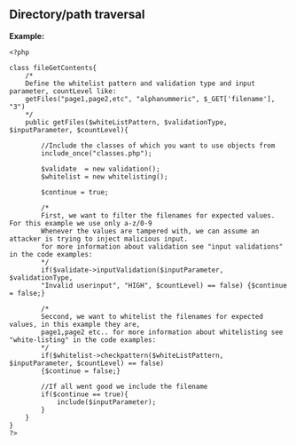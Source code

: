 Directory/path traversal
-------

**Example:**

    <?php
    
	class fileGetContents{ 	
		/*
		Define the whitelist pattern and validation type and input parameter, countLevel like:
		getFiles("page1,page2,etc", "alphanummeric", $_GET['filename'], "3")
		*/
		public getFiles($whiteListPattern, $validationType, $inputParameter, $countLevel){
		
			//Include the classes of which you want to use objects from
			include_once("classes.php");
				
			$validate  = new validation();
			$whitelist = new whitelisting();
	
			$continue = true;
		
			/*
			First, we want to filter the filenames for expected values. For this example we use only a-z/0-9
			Whenever the values are tampered with, we can assume an attacker is trying to inject malicious input.
			for more information about validation see "input validations" in the code examples:
			*/
			if($validate->inputValidation($inputParameter, $validationType, 
			"Invalid userinput", "HIGH", $countLevel) == false) {$continue = false;}
	 
			/*
			Seccond, we want to whitelist the filenames for expected values, in this example they are,
			page1,page2 etc.. for more information about whitelisting see "white-listing" in the code examples:
			*/
			if($whitelist->checkpattern($whiteListPattern, $inputParameter, $countLevel) == false)
			{$continue = false;}
	
			//If all went good we include the filename
			if($continue == true){
				include($inputParameter);
			}
		} 
	}
    ?>


	
